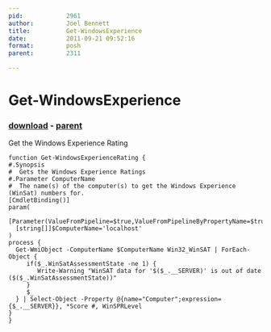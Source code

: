 ```yaml
---
pid:            2961
author:         Joel Bennett
title:          Get-WindowsExperience
date:           2011-09-21 09:52:16
format:         posh
parent:         2311

---
```


# Get-WindowsExperience

### [download](Scripts\2961.ps1) - [parent](Scripts\2311.md)

Get the Windows Experience Rating

```posh
function Get-WindowsExperienceRating {
#.Synopsis
#  Gets the Windows Experience Ratings
#.Parameter ComputerName
#  The name(s) of the computer(s) to get the Windows Experience (WinSat) numbers for.
[CmdletBinding()]
param(
  [Parameter(ValueFromPipeline=$true,ValueFromPipelineByPropertyName=$true)]
  [string[]]$ComputerName='localhost'
)
process {
  Get-WmiObject -ComputerName $ComputerName Win32_WinSAT | ForEach-Object {
     if($_.WinSatAssessmentState -ne 1) {
        Write-Warning "WinSAT data for '$($_.__SERVER)' is out of date ($($_.WinSatAssessmentState))"
     }
     $_
  } | Select-Object -Property @{name="Computer";expression={$_.__SERVER}}, *Score #, WinSPRLevel
}
}
```
